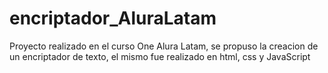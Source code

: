 # encriptador_AluraLatam
Proyecto realizado en el curso One Alura Latam, se propuso la creacion de un encriptador de texto, el mismo fue realizado en html, css y JavaScript
